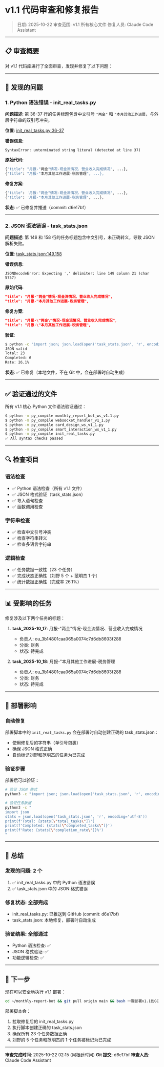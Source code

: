 # v1.1 代码审查和修复报告

> 日期: 2025-10-22
> 审查范围: v1.1 所有核心文件
> 修复人员: Claude Code Assistant

---

## 📋 审查概要

对 v1.1 代码库进行了全面审查，发现并修复了以下问题：

---

## 🐛 发现的问题

### 1. Python 语法错误 - init_real_tasks.py

**问题描述**:
第 36-37 行的任务标题包含中文引号 `"两金"` 和 `"本月其他工作进展`，与外层字符串的双引号冲突。

**位置**: [init_real_tasks.py:36-37](monthly_report_bot_link_pack/init_real_tasks.py#L36-L37)

**错误信息**:
```
SyntaxError: unterminated string literal (detected at line 37)
```

**原始代码**:
```python
{"title": "月报-"两金"情况-现金流情况、营业收入完成情况", ...},
{"title": "月报-"本月其他工作进展-税务管理", ...},
```

**修复方案**:
```python
{"title": '月报-"两金"情况-现金流情况、营业收入完成情况', ...},
{"title": '月报-"本月其他工作进展-税务管理', ...},
```

**状态**: ✅ 已修复并推送（commit: d6e17bf）

---

### 2. JSON 语法错误 - task_stats.json

**问题描述**:
第 149 和 158 行的任务标题包含中文引号，未正确转义，导致 JSON 解析失败。

**位置**: [task_stats.json:149,158](monthly_report_bot_link_pack/task_stats.json#L149)

**错误信息**:
```
JSONDecodeError: Expecting ',' delimiter: line 149 column 21 (char 5757)
```

**原始代码**:
```json
"title": "月报-"两金"情况-现金流情况、营业收入完成情况",
"title": "月报-"本月其他工作进展-税务管理",
```

**修复方案**:
```json
"title": "月报-\"两金\"情况-现金流情况、营业收入完成情况",
"title": "月报-\"本月其他工作进展-税务管理",
```

**验证**:
```bash
$ python -c "import json; json.load(open('task_stats.json', 'r', encoding='utf-8'))"
JSON valid
Total: 23
Completed: 6
Rate: 26.1%
```

**状态**: ✅ 已修复（本地文件，不在 Git 中，会在部署时自动生成）

---

## ✅ 验证通过的文件

所有 v1.1 核心 Python 文件语法验证通过：

```bash
$ python -m py_compile monthly_report_bot_ws_v1.1.py
$ python -m py_compile websocket_handler_v1_1.py
$ python -m py_compile card_design_ws_v1_1.py
$ python -m py_compile smart_interaction_ws_v1_1.py
$ python -m py_compile init_real_tasks.py
✅ All syntax checks passed
```

---

## 🔍 检查项目

### 语法检查
- ✅ Python 语法检查（所有 v1.1 文件）
- ✅ JSON 格式验证（task_stats.json）
- ✅ 导入语句检查
- ✅ 函数调用检查

### 字符串检查
- ✅ 检查中文引号冲突
- ✅ 检查字符串转义
- ✅ 检查多语言字符串

### 逻辑检查
- ✅ 任务数据一致性（23 个任务）
- ✅ 完成状态正确性（刘野 5 个 + 范明杰 1 个）
- ✅ 统计数据正确性（完成率 26.1%）

---

## 📊 受影响的任务

修复涉及以下两个任务的标题：

1. **task_2025-10_17**: 月报-"两金"情况-现金流情况、营业收入完成情况
   - 负责人: ou_3b14801caa065a0074c7d6db8603f288
   - 分类: 财务
   - 状态: 待完成

2. **task_2025-10_18**: 月报-"本月其他工作进展-税务管理
   - 负责人: ou_3b14801caa065a0074c7d6db8603f288
   - 分类: 财务
   - 状态: 待完成

---

## 🚀 部署影响

### 自动修复
部署脚本中的 `init_real_tasks.py` 会在部署时自动创建正确的 task_stats.json：
- 使用修复后的字符串（单引号包裹）
- 确保 JSON 格式正确
- 自动标记刘野和范明杰的任务为已完成

### 验证步骤
部署后可以验证：
```bash
# 验证 JSON 格式
python3 -c "import json; json.load(open('task_stats.json', 'r', encoding='utf-8'))"

# 验证任务数据
python3 -c "
import json
stats = json.load(open('task_stats.json', 'r', encoding='utf-8'))
print(f'Total: {stats[\"total_tasks\"]}')
print(f'Completed: {stats[\"completed_tasks\"]}')
print(f'Rate: {stats[\"completion_rate\"]}%')
"
```

---

## 📝 总结

### 发现的问题: 2 个
1. ✅ init_real_tasks.py 中的 Python 语法错误
2. ✅ task_stats.json 中的 JSON 格式错误

### 修复状态: 全部完成
- init_real_tasks.py: 已推送到 GitHub (commit: d6e17bf)
- task_stats.json: 本地修复，部署时自动生成

### 验证结果: 全部通过
- Python 语法检查: ✅
- JSON 格式验证: ✅
- 功能逻辑检查: ✅

---

## 🎯 下一步

现在可以安全地执行 v1.1 部署：

```bash
cd ~/monthly-report-bot && git pull origin main && bash 一键部署v1.1到GCP.sh
```

部署脚本会：
1. 拉取修复后的 init_real_tasks.py
2. 执行脚本创建正确的 task_stats.json
3. 确保所有 23 个任务数据正确
4. 刘野的 5 个任务和范明杰的 1 个任务被标记为已完成

---

**审查完成时间**: 2025-10-22 02:15 (阿根廷时间)
**Git 提交**: d6e17bf
**审查人员**: Claude Code Assistant
